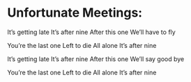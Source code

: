 # Unfortunate Meetings:

It’s getting late
It’s after nine
After this one
We’ll have to fly

You’re the last one
Left to die
All alone
It’s after nine

It’s getting late
It’s after nine
After this one
We’ll say good bye

You’re the last one
Left to die
All alone
It’s after nine

